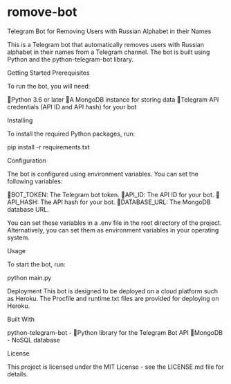 # romove-bot



Telegram Bot for Removing Users with Russian Alphabet in their Names



This is a Telegram bot that automatically removes users with Russian alphabet in their names from a Telegram channel. The bot is built using Python and the python-telegram-bot library.

Getting Started
Prerequisites

To run the bot, you will need:

🔰Python 3.6 or later
🔰A MongoDB instance for storing data
🔰Telegram API credentials (API ID and API hash) for your bot


Installing

To install the required Python packages, run:

pip install -r requirements.txt

Configuration

The bot is configured using environment variables. You can set the following variables:

🔰BOT_TOKEN: The Telegram bot token.
🔰API_ID: The API ID for your bot.
🔰API_HASH: The API hash for your bot.
🔰DATABASE_URL: The MongoDB database URL.

You can set these variables in a .env file in the root directory of the project. Alternatively, you can set them as environment variables in your operating system.

Usage

To start the bot, run:

python main.py


Deployment
This bot is designed to be deployed on a cloud platform such as Heroku. The Procfile and runtime.txt files are provided for deploying on Heroku.

Built With

python-telegram-bot -
🔰Python library for the
Telegram Bot API
🔰MongoDB - NoSQL database


License

This project is licensed under the MIT License - see the LICENSE.md file for details.

